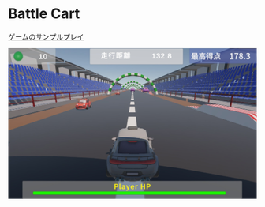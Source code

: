 # Battle Cart

[ゲームのサンプルプレイ](https://hoshino-moz.github.io/BattleCart_Web/)

![ゲーム画面](readmeImg/battlecart01.jpg)

